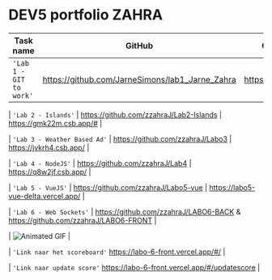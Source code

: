 # DEV5 portfolio ZAHRA

| Task name                    | GitHub                                           | CodeSandBox                             |
| ---------------------------- | -------------------------------------------------| ----------------------------------------|
| `'Lab 1 - GIT to work'`      | https://github.com/JarneSimons/lab1_Jarne_Zahra  | https://7xp5r7.csb.app/                 |  

| `'Lab 2 - Islands'`          | https://github.com/zzahraJ/Lab2-Islands          | https://gmk22m.csb.app/#                |

| `'Lab 3 - Weather Based Ad'` | https://github.com/zzahraJ/Labo3                 | https://jvkrh4.csb.app/                 |

| `'Lab 4 - NodeJS'`           | https://github.com/zzahraJ/Lab4                  | https://q8w2jf.csb.app/                 |

| `'Lab 5 - VueJS'`            | https://github.com/zzahraJ/Labo5-vue             | https://labo5-vue-delta.vercel.app/     |

| `'Lab 6 - Web Sockets'`      | https://github.com/zzahraJ/LABO6-BACK &  https://github.com/zzahraJ/LABO6-FRONT            |

| ![Animated GIF](https://github.com/zzahraJ/LABO6-FRONT/blob/main/LABO6-Video.gif)                                         |

| `'Link naar het scoreboard'` https://labo-6-front.vercel.app/#/                                                           |

| `'Link naar update score'` https://labo-6-front.vercel.app/#/updatescore                                                  |